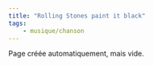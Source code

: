 ```yaml
---
title: "Rolling Stones paint it black"
tags:
    - musique/chanson
---
```


Page créée automatiquement, mais vide.
